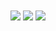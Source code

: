 <img align="center" src="https://github-readme-stats.vercel.app/api?username=pmontanana&theme=blueberry&show_icons=true&hide_border=true&count_private=true">
<img align="center" src="https://github-readme-stats.vercel.app/api/top-langs/?username=pmontanana&theme=blueberry&show_icons=true&hide_border=true&layout=compact">
<img align="center" src="https://docs.codersrank.io/widgets/summary-widget">


<!--
**pmontanana/pmontanana** is a ✨ _special_ ✨ repository because its `README.md` (this file) appears on your GitHub profile.

Here are some ideas to get you started:

- 🔭 I’m currently working on ...
- 🌱 I’m currently learning ...
- 👯 I’m looking to collaborate on ...
- 🤔 I’m looking for help with ...
- 💬 Ask me about ...
- 📫 How to reach me: ...
- 😄 Pronouns: ...
- ⚡ Fun fact: ...
-->
